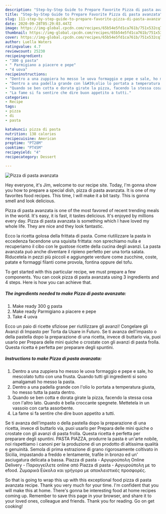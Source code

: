 ```yaml
---
description: "Step-by-Step Guide to Prepare Favorite Pizza di pasta avanzata"
title: "Step-by-Step Guide to Prepare Favorite Pizza di pasta avanzata"
slug: 111-step-by-step-guide-to-prepare-favorite-pizza-di-pasta-avanzata
date: 2020-09-28T05:29:03.447Z
image: https://img-global.cpcdn.com/recipes/65b54e5fd1ca761b/751x532cq70/pizza-di-pasta-avanzata-recipe-main-photo.jpg
thumbnail: https://img-global.cpcdn.com/recipes/65b54e5fd1ca761b/751x532cq70/pizza-di-pasta-avanzata-recipe-main-photo.jpg
cover: https://img-global.cpcdn.com/recipes/65b54e5fd1ca761b/751x532cq70/pizza-di-pasta-avanzata-recipe-main-photo.jpg
author: Luella Waters
ratingvalue: 4.7
reviewcount: 25230
recipeingredient:
- "300 g pasta"
- " Parmigiano a piacere e pepe"
- "4 uova"
recipeinstructions:
- "Dentro a una zuppiera ho messo le uova formaggio e pepe e sale, ho mescolato tutto con una frusta. Quando tutti gli ingredienti si sono amalgamati ho messo la pasta."
- "Dentro a una padella grande con l&#39;olio lo portata a temperatura giusta, ho messo tutta la pasta dentro."
- "Quando se ben cotta e dorata girate la pizza, facendo la stessa cosa con l&#39;altro lato. Quando è bella croccante spegnete. Mettetela in un vassoio con carta assorbente."
- "La fame si fa sentire che dire buon appetito a tutti."
categories:
- Recipe
tags:
- pizza
- di
- pasta

katakunci: pizza di pasta 
nutrition: 138 calories
recipecuisine: American
preptime: "PT28M"
cooktime: "PT45M"
recipeyield: "4"
recipecategory: Dessert

---
```



![Pizza di pasta avanzata](https://img-global.cpcdn.com/recipes/65b54e5fd1ca761b/751x532cq70/pizza-di-pasta-avanzata-recipe-main-photo.jpg)

Hey everyone, it's Jim, welcome to our recipe site. Today, I'm gonna show you how to prepare a special dish, pizza di pasta avanzata. It is one of my favorites food recipes. This time, I will make it a bit tasty. This is gonna smell and look delicious.

Pizza di pasta avanzata is one of the most favored of recent trending meals in the world. It's easy, it is fast, it tastes delicious. It's enjoyed by millions every day. Pizza di pasta avanzata is something which I have loved my whole life. They are nice and they look fantastic.

Ecco la ricetta golosa della frittata di pasta. Come riutilizzare la pasta in eccedenza facendone una squisita frittata: non sprechiamo nulla e recuperiamo il cibo con le gustose ricette della cucina degli avanzi. La pasta avanzata può anche diventare il ripieno perfetto per una torta salata. Riducetela in pezzi più piccoli e aggiungete verdure come zucchine, coste, patate e formaggi filanti come provola, fontina oppure del tofu.


To get started with this particular recipe, we must prepare a few components. You can cook pizza di pasta avanzata using 3 ingredients and 4 steps. Here is how you can achieve that.

<!--inarticleads1-->

##### The ingredients needed to make Pizza di pasta avanzata:

1. Make ready 300 g pasta
1. Make ready  Parmigiano a piacere e pepe
1. Take 4 uova


Ecco un paio di ricette sfiziose per riutilizzare gli avanzi! Congelare gli Avanzi di Impasto per Torta da Usare in Futuro. Se ti avanza dell&#39;impasto o della pastella dopo la preparazione di una ricetta, invece di buttarlo via, puoi usarlo per Prepara delle mini quiche o crostate con gli avanzi di pasta frolla. Questa ricetta è perfetta per preparare degli spuntini. 

<!--inarticleads2-->

##### Instructions to make Pizza di pasta avanzata:

1. Dentro a una zuppiera ho messo le uova formaggio e pepe e sale, ho mescolato tutto con una frusta. Quando tutti gli ingredienti si sono amalgamati ho messo la pasta.
1. Dentro a una padella grande con l&#39;olio lo portata a temperatura giusta, ho messo tutta la pasta dentro.
1. Quando se ben cotta e dorata girate la pizza, facendo la stessa cosa con l&#39;altro lato. Quando è bella croccante spegnete. Mettetela in un vassoio con carta assorbente.
1. La fame si fa sentire che dire buon appetito a tutti.


Se ti avanza dell&#39;impasto o della pastella dopo la preparazione di una ricetta, invece di buttarlo via, puoi usarlo per Prepara delle mini quiche o crostate con gli avanzi di pasta frolla. Questa ricetta è perfetta per preparare degli spuntini. PASTA PIAZZA, produrre la pasta è un&#39;arte nobile, noi rispettiamo i canoni per la produzione di un prodotto di altissima qualità e genuinità. Semola di prima estrazione di grano rigorosamente coltivato in Sicilia, impastando a freddo e lentamente, trafile in bronzo ed un&#39; asciugatura delicata a bassa. Piazza di pasta - Αργυρούπολη Online Delivery - Παραγγείλετε online από Piazza di pasta - Αργυρούπολη με το efood. Ζυμαρικά Εύκολα και γρήγορα με αποκλειστικές προσφορές. 

So that is going to wrap this up with this exceptional food pizza di pasta avanzata recipe. Thank you very much for your time. I'm confident that you will make this at home. There's gonna be interesting food at home recipes coming up. Remember to save this page in your browser, and share it to your loved ones, colleague and friends. Thank you for reading. Go on get cooking!
